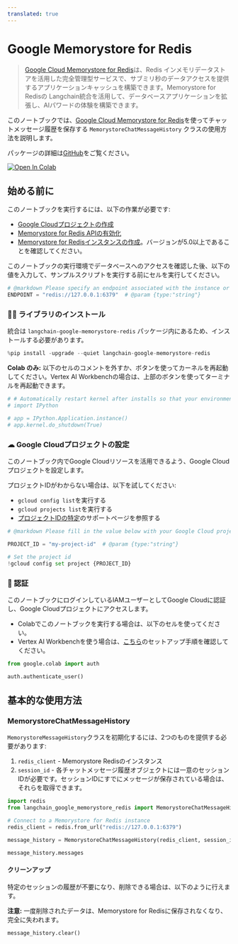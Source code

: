 ```yaml
---
translated: true
---
```


# Google Memorystore for Redis

> [Google Cloud Memorystore for Redis](https://cloud.google.com/memorystore/docs/redis/memorystore-for-redis-overview)は、Redis インメモリデータストアを活用した完全管理型サービスで、サブミリ秒のデータアクセスを提供するアプリケーションキャッシュを構築できます。Memorystore for Redisの Langchain統合を活用して、データベースアプリケーションを拡張し、AIパワードの体験を構築できます。

このノートブックでは、[Google Cloud Memorystore for Redis](https://cloud.google.com/memorystore/docs/redis/memorystore-for-redis-overview)を使ってチャットメッセージ履歴を保存する `MemorystoreChatMessageHistory` クラスの使用方法を説明します。

パッケージの詳細は[GitHub](https://github.com/googleapis/langchain-google-memorystore-redis-python/)をご覧ください。

[![Open In Colab](https://colab.research.google.com/assets/colab-badge.svg)](https://colab.research.google.com/github/googleapis/langchain-google-memorystore-redis-python/blob/main/docs/chat_message_history.ipynb)

## 始める前に

このノートブックを実行するには、以下の作業が必要です:

* [Google Cloudプロジェクトの作成](https://developers.google.com/workspace/guides/create-project)
* [Memorystore for Redis APIの有効化](https://console.cloud.google.com/flows/enableapi?apiid=redis.googleapis.com)
* [Memorystore for Redisインスタンスの作成](https://cloud.google.com/memorystore/docs/redis/create-instance-console)。バージョンが5.0以上であることを確認してください。

このノートブックの実行環境でデータベースへのアクセスを確認した後、以下の値を入力して、サンプルスクリプトを実行する前にセルを実行してください。

```python
# @markdown Please specify an endpoint associated with the instance or demo purpose.
ENDPOINT = "redis://127.0.0.1:6379"  # @param {type:"string"}
```

### 🦜🔗 ライブラリのインストール

統合は `langchain-google-memorystore-redis` パッケージ内にあるため、インストールする必要があります。

```python
%pip install -upgrade --quiet langchain-google-memorystore-redis
```

**Colab のみ:** 以下のセルのコメントを外すか、ボタンを使ってカーネルを再起動してください。Vertex AI Workbenchの場合は、上部のボタンを使ってターミナルを再起動できます。

```python
# # Automatically restart kernel after installs so that your environment can access the new packages
# import IPython

# app = IPython.Application.instance()
# app.kernel.do_shutdown(True)
```

### ☁ Google Cloudプロジェクトの設定

このノートブック内でGoogle Cloudリソースを活用できるよう、Google Cloudプロジェクトを設定します。

プロジェクトIDがわからない場合は、以下を試してください:

* `gcloud config list`を実行する
* `gcloud projects list`を実行する
* [プロジェクトIDの特定](https://support.google.com/googleapi/answer/7014113)のサポートページを参照する

```python
# @markdown Please fill in the value below with your Google Cloud project ID and then run the cell.

PROJECT_ID = "my-project-id"  # @param {type:"string"}

# Set the project id
!gcloud config set project {PROJECT_ID}
```

### 🔐 認証

このノートブックにログインしているIAMユーザーとしてGoogle Cloudに認証し、Google Cloudプロジェクトにアクセスします。

* Colabでこのノートブックを実行する場合は、以下のセルを使ってください。
* Vertex AI Workbenchを使う場合は、[こちら](https://github.com/GoogleCloudPlatform/generative-ai/tree/main/setup-env)のセットアップ手順を確認してください。

```python
from google.colab import auth

auth.authenticate_user()
```

## 基本的な使用方法

### MemorystoreChatMessageHistory

`MemorystoreMessageHistory`クラスを初期化するには、2つのものを提供する必要があります:

1. `redis_client` - Memorystore Redisのインスタンス
1. `session_id` - 各チャットメッセージ履歴オブジェクトには一意のセッションIDが必要です。セッションIDにすでにメッセージが保存されている場合は、それらを取得できます。

```python
import redis
from langchain_google_memorystore_redis import MemorystoreChatMessageHistory

# Connect to a Memorystore for Redis instance
redis_client = redis.from_url("redis://127.0.0.1:6379")

message_history = MemorystoreChatMessageHistory(redis_client, session_id="session1")
```

```python
message_history.messages
```

#### クリーンアップ

特定のセッションの履歴が不要になり、削除できる場合は、以下のように行えます。

**注意:** 一度削除されたデータは、Memorystore for Redisに保存されなくなり、完全に失われます。

```python
message_history.clear()
```
